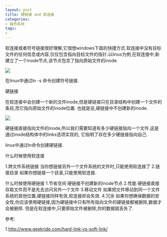 ```yaml
---
layout: post 
title: 硬链接 and 软连接
categories:
- 操作系统
tags:
- 
---
```


软连接或者符号链接很好理解,它很想windows下面的快捷方式.软连接中没有目标文件的任何信息或内容,仅仅包含指向目标文件的指针.以linux为例,在软连接中,新建立了一个inode节点,该节点包含了指向原始文件的inode.

![](../media/image/soft_link.png)

在linux中通过ln -s 命令创建符号链接.

硬链接

在软连接中会创建一个新的文件inode,但是硬链接只在目录结构中创建一个文件的条目,而它指向原始文件的inode位置.
也就是说,硬链接中不创建新的inode.

![](../media/image/hard_link.png)

硬链接直接指向文件的inode,所以我们需要知道有多少硬链接指向一个文件.这是通过inode结构体中的links选项实现的,
它指明了存在多少硬链接指向自己.

linux中通过ln命令创建硬链接.

什么时候使用软连接

1.跨文件系统链接
当你想链接另外一个文件系统的文件时,只能使用软连接了
2.链接目录
如果你想链接一个目录,只能使用软连接.

什么时候使用硬链接
1.节省空间
硬链接不创建新的inode节点
2.性能
硬链接直接存取文件而不是先去访问另外一个文件
3.移动文件
如果把文件移动到同一个文件系统的其他位置,硬链接同样有效,软连接却会失效.
4.冗余
如果你想确保数据的安全性,你应该使用硬链接,因为硬链接中只有所有指向文件的硬链接都被删除,数据才会被删除.
但是在软连接中,只要原始文件被删除,你的数据就丢失了.

参考:

1.http://www.geekride.com/hard-link-vs-soft-link/


